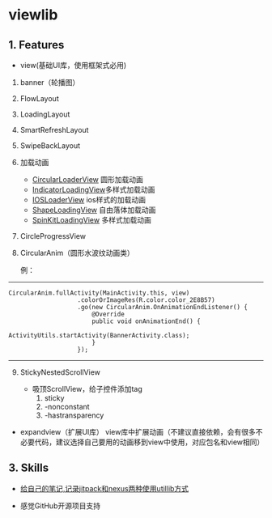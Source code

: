 
# viewlib
   
## 1. Features

- view(基础UI库，使用框架式必用) 

1. banner（轮播图）
   
2. FlowLayout
3. LoadingLayout
4. SmartRefreshLayout
5. SwipeBackLayout
6. 加载动画 

   -  [CircularLoaderView](./view/src/main/java/com/flyang/view/loader/CircularLoaderView) 圆形加载动画
   -  [IndicatorLoadingView](./view/src/main/java/com/flyang/view/loader/IndicatorLoadingView)多样式加载动画
   -  [IOSLoaderView](./view/src/main/java/com/flyang/view/loader/IOSLoaderView) ios样式的加载动画
   -  [ShapeLoadingView](./view/src/main/java/com/flyang/view/loader/ShapeLoadingView)  自由落体加载动画
   -  [SpinKitLoadingView](./view/src/main/java/com/flyang/view/loader/SpinKitLoadingView) 多样式加载动画
7. CircleProgressView

8. CircularAnim（圆形水波纹动画类）
    
   例：
---
    CircularAnim.fullActivity(MainActivity.this, view)
                       .colorOrImageRes(R.color.color_2E8B57)
                       .go(new CircularAnim.OnAnimationEndListener() {
                           @Override
                           public void onAnimationEnd() {
                               ActivityUtils.startActivity(BannerActivity.class);
                           }
                       });
---
        
9. StickyNestedScrollView
   
   - 吸顶ScrollView，给子控件添加tag
        1.  sticky
        2.  -nonconstant
        3.  -hastransparency
 
- expandview（扩展UI库）
  view库中扩展动画（不建议直接依赖，会有很多不必要代码，建议选择自己要用的动画移到view中使用，对应包名和view相同）  
       

## 3. Skills
* [给自己的笔记,记录jitpack和nexus两种使用utillib方式](./doc/configure.md)

* 感觉GitHub开源项目支持